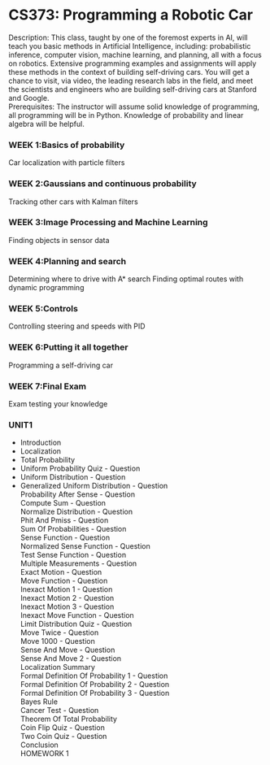 ﻿# CS373: Programming a Robotic Car
Description: This class, taught by one of the foremost experts in AI, will teach you basic methods in Artificial Intelligence, including: probabilistic inference, computer vision, machine learning, and planning, all with a focus on robotics. Extensive programming examples and assignments will apply these methods in the context of building self-driving cars. You will get a chance to visit, via video, the leading research labs in the field, and meet the scientists and engineers who are building self-driving cars at Stanford and Google.  
Prerequisites: The instructor will assume solid knowledge of programming, all programming will be in Python. Knowledge of probability and linear algebra will be helpful.  

### WEEK 1:Basics of probability
Car localization with particle filters
### WEEK 2:Gaussians and continuous probability
Tracking other cars with Kalman filters
### WEEK 3:Image Processing and Machine Learning
Finding objects in sensor data
### WEEK 4:Planning and search
Determining where to drive with A* search
Finding optimal routes with dynamic programming
### WEEK 5:Controls
Controlling steering and speeds with PID
### WEEK 6:Putting it all together
Programming a self-driving car
### WEEK 7:Final Exam
Exam testing your knowledge
  
### UNIT1  
* Introduction  
* Localization  
* Total Probability  
* Uniform Probability Quiz - Question  
* Uniform Distribution - Question  
* Generalized Uniform Distribution - Question  
Probability After Sense - Question  
Compute Sum - Question  
Normalize Distribution - Question  
Phit And Pmiss - Question  
Sum Of Probabilities - Question  
Sense Function - Question  
Normalized Sense Function - Question  
Test Sense Function - Question  
Multiple Measurements - Question  
Exact Motion - Question  
Move Function - Question  
Inexact Motion 1 - Question  
Inexact Motion 2 - Question  
Inexact Motion 3 - Question  
Inexact Move Function - Question  
Limit Distribution Quiz - Question  
Move Twice - Question  
Move 1000 - Question  
Sense And Move - Question  
Sense And Move 2 - Question  
Localization Summary  
Formal Definition Of Probability 1 - Question  
Formal Definition Of Probability 2 - Question  
Formal Definition Of Probability 3 - Question  
Bayes Rule  
Cancer Test - Question  
Theorem Of Total Probability  
Coin Flip Quiz - Question  
Two Coin Quiz - Question  
Conclusion  
HOMEWORK 1